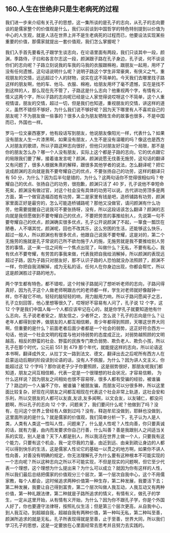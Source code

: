 ## 160.人生在世绝非只是生老病死的过程
我们进一步来介绍有关孔子的思想，这一集所谈的是孔子的志向，从孔子的志向要谈的是儒家整个的价值观是什么，我们以前谈到中国哲学的特色特别提到以价值为中心的人生观，就是人活在世界上并不是生老病死的过程而已，他要设法实现某些重要的价值，那儒家就提出一套价值观，我们怎么掌握呢？


我们入手首先要看孔子跟学生谈志向，在论语里面有两段，我们只谈其中一段，颜渊，季路侍，子曰和各言尔志这一段，颜渊跟子路在孔子身边，孔子说，何不谈谈你们的志向呢？子路立刻说我的车我的马我的衣服跟棉袍，跟朋友一起用，用坏了没有任何遗憾，这句话说明什么呢？说明子路这个学生非常豪爽，有侠义之气，重视朋友的交情，远远超过个人的财物，说实在这不简单的。今天我们去哪里找子路这样的朋友啊，他的车、他马、衣服、棉袍，给朋友用坏了毫不遗憾，实在是找不到这样的人，那么现在先不管了，子路这是什么志向？他重视两个字，有情有义，情义这两个字，所以子路的志向呢已经是让人家觉得说哎呀这个不简单，这个人重视情谊，朋友的交情，超过一切，但是我们也知道，重视朋友的交情，讲这样的道义，虽然不错但不够好，为什么我们说不够好呢？因为天下哪里有人不喜欢自己的朋友呢？不为朋友做一些事的？很多人会为朋友牺牲生命的故事也很多，不是中国而已，外国也一样。


罗马一位文豪西塞罗，他有段话写到朋友，他说朋友像阳光一样，代表什么？如果没有朋友人生一片漆黑啊，如果没有朋友，人生不是没有温暖的吗？像这也是西方人对朋友的歌颂，所以子路这种志向很好，但他只对朋友好只是一个局限，那不是你的朋友怎么办？哪一个人没有朋友，实际上这个都是子路的志向，它的优点跟它的局限我们要了解，接着谁发言呢？颜渊，颜渊说愿无伐善无施劳，这句话的翻译又有问题了，很多人根据朱熹的解释，跟很多其他学者的说法，怎么翻译呢？把它说成颜渊的志向就是我不要夸耀自己的优点，不要张扬自己的功劳，这样的翻译只有 50 分，为什么？因为后半句是错的，为什么？这两句话你不觉得很相似吗？夸耀自己的优点、张扬自己的功劳，很抱歉，颜渊只活了 40 岁，孔子说他不幸短命死矣，颜渊没有做过官，对这个社会没有具体的功劳可以说。古代讲功劳顶多是两方面，第一个做官造福百姓有功劳，第二是家里有钱是吧，造桥铺路有功劳，颜渊家里面正好是最穷的，怎么可能造桥铺路呢？那他又没做官，请问颜渊有什么功劳，他需要提醒自己说我可不要张扬呀，没有，所以这段话该怎么翻译？颜渊的志向就是我但愿做到不要夸耀自己的优点，不要把劳苦的事推给别人，先说第一句不要夸耀自己的优点，颜渊确实很多优点，孔子公开说颜渊了不起，一箪食一瓢饮在陋巷，人不堪其忧，颜渊呢，回也不改其乐，这么穷困的生活，还能够这么快乐，超过一般人，所以颜渊也有很多优点，他跟自己说我不要夸耀，这是对的，第二个无施劳的施就是孔子常说的己所不欲勿施于人的施，无施劳就是我不要推给别人劳苦的事情，这一来一往之间有一个焦点出现了，叫做什么？无私，不要有私心，我有优点不要夸耀，有劳苦的事我来做，代表我把自我给消解掉，所以颜渊的表现远超过子路，因为子路只对朋友好，那不认识子路的人恐怕就没办法照顾了，颜渊不一样，你把自我消解掉，成为无私的话，任何人在你身边出现，你都会帮忙，所以这是颜渊胜过子路的地方。


两个学生都有特色，都不错啦，这个时候子路就问了想听听老师的志向，子路问得真好，因为孔子这个人做老师啊跟古代的老师都一样，学生对老师就好像敲钟一样，你不敲它不响，轻轻的敲轻轻的响，用力敲用力响，所以子路问愿闻子之志，孔子立刻回答，他心里想等很久了，哎呀好不容易有人问了，孔子说 12 个字，这 12 个字是我们中国人每一个人都应该牢记在心的，就是你学孔子就要知道他有什么志向，孔子说老者安之，朋友信之，少者怀之，怎么说？孔子的志向是什么？让老年人都得到安养，做朋友的人都互相信赖，青少年都得到照顾，天哪这世界大同啊，但重要的是什么？前面老者后面少者都是一个社会的弱势，这正好符合西方一句话，他说一个社会文明的程度与他对待弱势的态度成正比，对弱势越照顾的文明越高，相反的野蛮的社会、野蛮的民族专门欺负弱势、欺负老人、欺负小孩，所以孔子在那个时代，公元前 551 到 479 那个年代，就能提这样的志向，所以论语这本书啊，翻译成外文，从拉丁文一路到法文、德文，翻译出去之后呢所有西方人在启蒙运动后期的阶段读到论语的话，没有人不佩服，为什么？因为讲人文主义，你能超过这 12 个字吗？那你说老子少子你要照顾，这是弱势很好，那朋友呢我们都知道，朋友之间互相信赖，代表一定是一个很理想的社会状况，才容易信赖， 为什么这样说？因为朋友之间相处也很不容易呀，很多人都有受骗的经验，被谁骗了？路边的一个人骗不了你，被谁骗？被朋友骗，而朋友可以分很多种，所以这里面比较复杂，好现在问朋友之间都互相现在代表这个社会非常上轨道，这社会安和乐利，所以交朋友的人都可以友直,友谅,友多闻啊，以文会友，以友辅仁，都没问题啊，所以孔子的志向 12 个字，问题来了，我们要问什么呢？他做到了吗？没有，在问这个世界上曾经有人做到过吗？没有，释迦牟尼没做到，耶稣也没做到，这里面所说的是什么？就是儒家的价值观，我们简单分析一下，孔子认为人是人类，人类有人类这一性叫人性，问题来了，什么是人性呢？人性向善，你只要真诚的话，就有力量，由内而发要求你自己行善，什么叫善？善是我跟别人之间适当关系的实现，别人是谁？天下人都是别人，所以我活在世界上做一个人，只要我有这个能力，只要有这个机会，我一定尽我的力量，由近到远、由亲到疏让身边的人都可以得到快乐的生活，这是儒家人性论它的基础一以贯之的地方啊，如果你不讲人性向善，对善没有明确的规定，你无法理解孔子为什么要有这种根本不可能实现的一个志向呢？所以这种志向之所以不可能实现，不但是现实的问题啊，但它至少代表一个理想，这个理想为什么提出来？为什么可以成立？就因为你有这样的人性，所以我们最后总结把儒家的价值观分三个层次，第一个层次自我中心，这个不用儒家教，每个人都会，这时候追求两种价值第一种生存，第二种发展，我要活下去；第二种发展，我要让自己得到富贵，第二个层次叫做人我互动，人我互动又有两种价值，第一种礼跟法律，第二种就是子路所追求的情义，有情有义，做孔子的学生，一定从这里开始，从有情有义开始，为什么？因为你不跟孔子学，你是个外国人好了，你也要遵守法律呀，按照礼仪生活；但是第三个层次更高，从自我中心，到人我互动，到超越自我，超越自我有两种价值，第一种叫无私，第二种叫至善，颜渊所追求的就是无私，孔子所表现得就是至善，止于至善，世界大同，所以我们学习孔子的思想，这是一定要放在心里面经常去思考并且努力去实践的。

